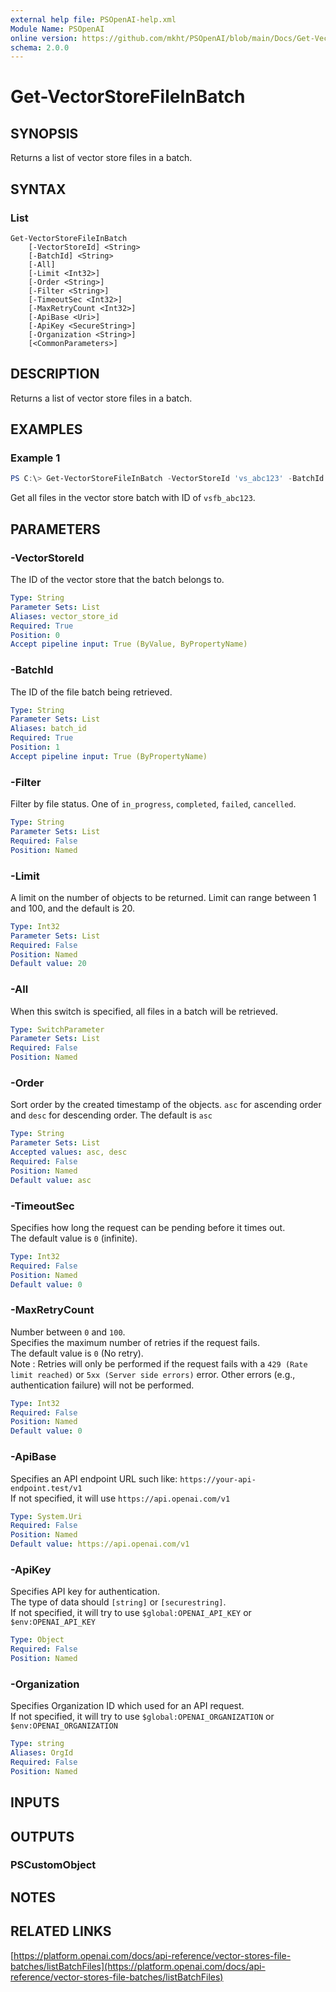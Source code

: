 ```yaml
---
external help file: PSOpenAI-help.xml
Module Name: PSOpenAI
online version: https://github.com/mkht/PSOpenAI/blob/main/Docs/Get-VectorStoreFileInBatch.md
schema: 2.0.0
---
```


# Get-VectorStoreFileInBatch

## SYNOPSIS
Returns a list of vector store files in a batch.

## SYNTAX

### List
```
Get-VectorStoreFileInBatch
    [-VectorStoreId] <String>
    [-BatchId] <String>
    [-All]
    [-Limit <Int32>]
    [-Order <String>]
    [-Filter <String>]
    [-TimeoutSec <Int32>]
    [-MaxRetryCount <Int32>]
    [-ApiBase <Uri>]
    [-ApiKey <SecureString>]
    [-Organization <String>]
    [<CommonParameters>]
```

## DESCRIPTION
Returns a list of vector store files in a batch.

## EXAMPLES

### Example 1
```powershell
PS C:\> Get-VectorStoreFileInBatch -VectorStoreId 'vs_abc123' -BatchId 'vsfb_abc123' -All
```

Get all files in the vector store batch with ID of `vsfb_abc123`.

## PARAMETERS

### -VectorStoreId
The ID of the vector store that the batch belongs to.

```yaml
Type: String
Parameter Sets: List
Aliases: vector_store_id
Required: True
Position: 0
Accept pipeline input: True (ByValue, ByPropertyName)
```

### -BatchId
The ID of the file batch being retrieved.

```yaml
Type: String
Parameter Sets: List
Aliases: batch_id
Required: True
Position: 1
Accept pipeline input: True (ByPropertyName)
```

### -Filter
Filter by file status. One of `in_progress`, `completed`, `failed`, `cancelled`.

```yaml
Type: String
Parameter Sets: List
Required: False
Position: Named
```

### -Limit
A limit on the number of objects to be returned. Limit can range between 1 and 100, and the default is 20.

```yaml
Type: Int32
Parameter Sets: List
Required: False
Position: Named
Default value: 20
```

### -All
When this switch is specified, all files in a batch will be retrieved.

```yaml
Type: SwitchParameter
Parameter Sets: List
Required: False
Position: Named
```

### -Order
Sort order by the created timestamp of the objects. `asc` for ascending order and `desc` for descending order. The default is `asc`

```yaml
Type: String
Parameter Sets: List
Accepted values: asc, desc
Required: False
Position: Named
Default value: asc
```

### -TimeoutSec
Specifies how long the request can be pending before it times out.  
The default value is `0` (infinite).

```yaml
Type: Int32
Required: False
Position: Named
Default value: 0
```

### -MaxRetryCount
Number between `0` and `100`.  
Specifies the maximum number of retries if the request fails.  
The default value is `0` (No retry).  
Note : Retries will only be performed if the request fails with a `429 (Rate limit reached)` or `5xx (Server side errors)` error. Other errors (e.g., authentication failure) will not be performed.  

```yaml
Type: Int32
Required: False
Position: Named
Default value: 0
```

### -ApiBase
Specifies an API endpoint URL such like: `https://your-api-endpoint.test/v1`  
If not specified, it will use `https://api.openai.com/v1`

```yaml
Type: System.Uri
Required: False
Position: Named
Default value: https://api.openai.com/v1
```

### -ApiKey
Specifies API key for authentication.  
The type of data should `[string]` or `[securestring]`.  
If not specified, it will try to use `$global:OPENAI_API_KEY` or `$env:OPENAI_API_KEY`

```yaml
Type: Object
Required: False
Position: Named
```

### -Organization
Specifies Organization ID which used for an API request.  
If not specified, it will try to use `$global:OPENAI_ORGANIZATION` or `$env:OPENAI_ORGANIZATION`

```yaml
Type: string
Aliases: OrgId
Required: False
Position: Named
```

## INPUTS

## OUTPUTS

### PSCustomObject

## NOTES

## RELATED LINKS

[https://platform.openai.com/docs/api-reference/vector-stores-file-batches/listBatchFiles](https://platform.openai.com/docs/api-reference/vector-stores-file-batches/listBatchFiles)
